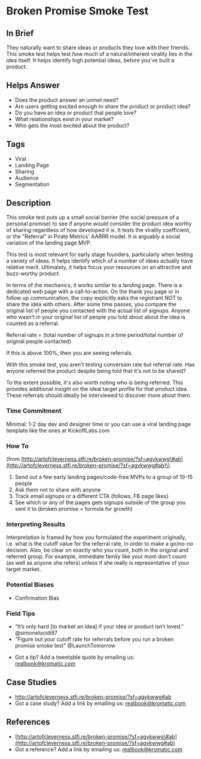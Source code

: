 # Broken Promise Smoke Test

## In Brief

They naturally want to share ideas or products they love with their friends. This smoke test helps test how much of a natural/inherent virality lies in the idea itself. It helps identify high potential ideas, before you've built a product.

## Helps Answer

* Does the product answer an unmet need?
* Are users getting excited enough to share the product or product idea?
* Do you have an idea or product that people love? 
* What relationships exist in your market? 
* Who gets the most excited about the product?

## Tags

* Viral
* Landing Page
* Sharing
* Audience
* Segmentation

## Description

This smoke test puts up a small social barrier \(the social pressure of a personal promise\) to see if anyone would consider the product idea worthy of sharing regardless of how developed it is. It tests the virality coefficient, or the "Referral" in Pirate Metrics' AARRR model. It is arguably a social variation of the landing page MVP.

This test is most relevant for early stage founders, particularly when testing a variety of ideas. It helps identify which of a number of ideas actually have relative merit. Ultimately, it helps focus your resources on an attractive and buzz-worthy product.

In terms of the mechanics, it works similar to a landing page. There is a dedicated web page with a call-to-action. On the thank you page or in follow up communication, the copy explicitly asks the registrant NOT to share the idea with others. After some time passes, you compare the original list of people you contacted with the actual list of signups. Anyone who wasn't in your original list of people you told about about the idea is counted as a referral.

Referral rate = \(total number of signups in a time period/total number of original people contacted\)

If this is above 100%, then you are seeing referrals.

With this smoke test, you aren't testing conversion rate but referral rate. Has anyone referred the product despite being told that it's not to be shared?

To the extent possible, it's also worth noting who is being referred. This provides additional insight on the ideal target profile for that product idea. These referrals should ideally be interviewed to discover more about them.

### Time Commitment

Minimal: 1-2 day dev and designer time or you can use a viral landing page template like the ones at KickoffLabs.com

### How To

\(from [http://artofcleverness.stfi.re/broken-promise/?sf=agvkwwg\#ab](http://artofcleverness.stfi.re/broken-promise/?sf=agvkwwg#ab)\)

1. Send out a few early landing pages/code-free MVPs to a group of 10-15 people
2. Ask them not to share with anyone
3. Track email signups or a different CTA \(follows, FB page likes\)
4. See which or any of the pages gets signups outside of the group you sent it to \(broken promise = formula for growth\)

### Interpreting Results

Interpretation is framed by how you formulated the experiment originally, i.e. what is the cutoff value for the referral rate, in order to make a go/no-no decision. Also, be clear on exactly who you count, both in the original and referred group. For example, immediate family like your mom don't count \(as well as anyone she refers\) unless if she really is representative of your target market.

### Potential Biases

* Confirmation Bias

### Field Tips
* “It’s only hard \[to market an idea\] if your idea or product isn’t loved.” @simonelucidi87
* "Figure out your cutoff rate for referrals before you run a broken promise smoke test" @LaunchTomorrow
- Got a tip? Add a tweetable quote by emailing us: [realbook@kromatic.com](mailto:realbook@kromatic.com)

## Case Studies
* http://artofcleverness.stfi.re/broken-promise/?sf=agvkwwg#ab
* Got a case study? Add a link by emailing us: [realbook@kromatic.com](mailto:realbook@kromatic.com)

## References
* [http://artofcleverness.stfi.re/broken-promise/?sf=agvkwwg\#ab](http://artofcleverness.stfi.re/broken-promise/?sf=agvkwwg#ab)
* Got a reference? Add a link by emailing us: [realbook@kromatic.com](realbook@kromatic.com)




